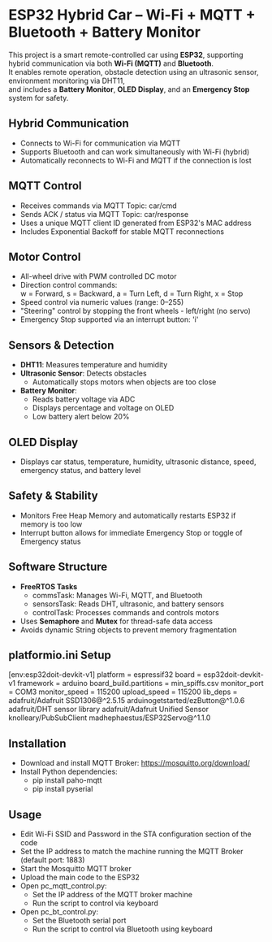 # ESP32 Hybrid Car – Wi-Fi + MQTT + Bluetooth + Battery Monitor
This project is a smart remote-controlled car using **ESP32**, supporting hybrid communication via both **Wi-Fi (MQTT)** and **Bluetooth**.  
It enables remote operation, obstacle detection using an ultrasonic sensor, environment monitoring via DHT11,  
and includes a **Battery Monitor**, **OLED Display**, and an **Emergency Stop** system for safety.

## Hybrid Communication
- Connects to Wi-Fi for communication via MQTT  
- Supports Bluetooth and can work simultaneously with Wi-Fi (hybrid)  
- Automatically reconnects to Wi-Fi and MQTT if the connection is lost  

## MQTT Control
- Receives commands via MQTT Topic: car/cmd
- Sends ACK / status via MQTT Topic: car/response 
- Uses a unique MQTT client ID generated from ESP32's MAC address  
- Includes Exponential Backoff for stable MQTT reconnections  

## Motor Control
- All-wheel drive with PWM controlled DC motor
- Direction control commands:  
  w = Forward, s = Backward, a = Turn Left, d = Turn Right, x = Stop  
- Speed control via numeric values (range: 0–255)  
- "Steering" control by stopping the front wheels - left/right (no servo)
- Emergency Stop supported via an interrupt button: 'i' 

## Sensors & Detection
- **DHT11**: Measures temperature and humidity  
- **Ultrasonic Sensor**: Detects obstacles  
  - Automatically stops motors when objects are too close  
- **Battery Monitor**:
  - Reads battery voltage via ADC  
  - Displays percentage and voltage on OLED  
  - Low battery alert below 20%  

## OLED Display
- Displays car status, temperature, humidity, ultrasonic distance, speed, emergency status, and battery level

## Safety & Stability
- Monitors Free Heap Memory and automatically restarts ESP32 if memory is too low  
- Interrupt button allows for immediate Emergency Stop or toggle of Emergency status  

## Software Structure
- **FreeRTOS Tasks**
  - commsTask: Manages Wi-Fi, MQTT, and Bluetooth  
  - sensorsTask: Reads DHT, ultrasonic, and battery sensors  
  - controlTask: Processes commands and controls motors  
- Uses **Semaphore** and **Mutex** for thread-safe data access  
- Avoids dynamic String objects to prevent memory fragmentation  

## platformio.ini Setup
[env:esp32doit-devkit-v1]
platform = espressif32
board = esp32doit-devkit-v1
framework = arduino
board_build.partitions = min_spiffs.csv
monitor_port = COM3 
monitor_speed = 115200 
upload_speed = 115200
lib_deps = 
    adafruit/Adafruit SSD1306@^2.5.15
    arduinogetstarted/ezButton@^1.0.6
    adafruit/DHT sensor library
    adafruit/Adafruit Unified Sensor
    knolleary/PubSubClient
    madhephaestus/ESP32Servo@^1.1.0

## Installation
-  Download and install MQTT Broker: https://mosquitto.org/download/
-  Install Python dependencies:
   - pip install paho-mqtt
   - pip install pyserial
 
## Usage
-  Edit Wi-Fi SSID and Password in the STA configuration section of the code
-  Set the IP address to match the machine running the MQTT Broker (default port: 1883)
-  Start the Mosquitto MQTT broker
-  Upload the main code to the ESP32
-  Open pc_mqtt_control.py:
   - Set the IP address of the MQTT broker machine
   - Run the script to control via keyboard
-  Open pc_bt_control.py:
   - Set the Bluetooth serial port
   - Run the script to control via Bluetooth using keyboard

